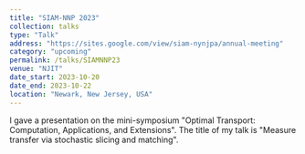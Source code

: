 ```yaml
---
title: "SIAM-NNP 2023"
collection: talks
type: "Talk"
address: "https://sites.google.com/view/siam-nynjpa/annual-meeting"
category: "upcoming"
permalink: /talks/SIAMNNP23
venue: "NJIT"
date_start: 2023-10-20
date_end: 2023-10-22
location: "Newark, New Jersey, USA"
---
```


I gave a presentation on the mini-symposium "Optimal Transport: Computation, Applications, and Extensions". The title of my talk is "Measure transfer via stochastic slicing and matching". 
